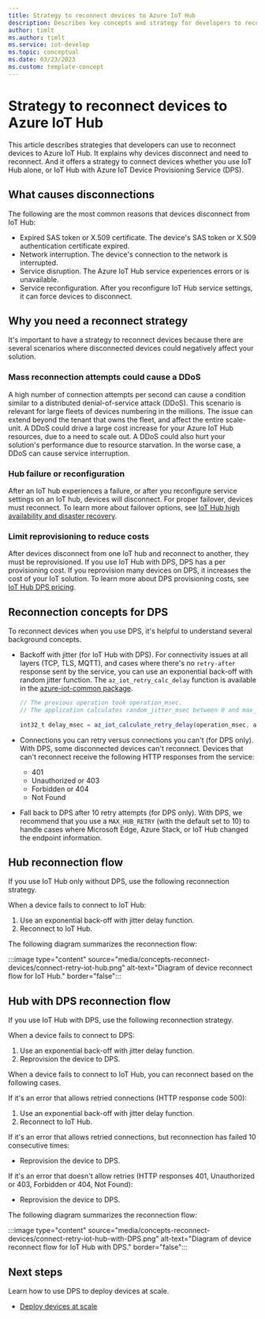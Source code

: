 ```yaml
---
title: Strategy to reconnect devices to Azure IoT Hub
description: Describes key concepts and strategy for developers to reconnect devices to Azure IoT Hub. 
author: timlt
ms.author: timlt
ms.service: iot-develop
ms.topic: conceptual
ms.date: 03/23/2023
ms.custom: template-concept
---
```


# Strategy to reconnect devices to Azure IoT Hub
This article describes strategies that developers can use to reconnect devices to Azure IoT Hub.  It explains why devices disconnect and need to reconnect. And it offers a strategy to connect devices whether you use IoT Hub alone, or IoT Hub with Azure IoT Device Provisioning Service (DPS). 

## What causes disconnections
The following are the most common reasons that devices disconnect from IoT Hub: 

- Expired SAS token or X.509 certificate. The device's SAS token or X.509 authentication certificate expired. 
- Network interruption. The device's connection to the network is interrupted.
- Service disruption. The Azure IoT Hub service experiences errors or is unavailable. 
- Service reconfiguration. After you reconfigure IoT Hub service settings, it can force devices to disconnect. 

## Why you need a reconnect strategy

It's important to have a strategy to reconnect devices because there are several scenarios where disconnected devices could negatively affect your solution. 

### Mass reconnection attempts could cause a DDoS

A high number of connection attempts per second can cause a condition similar to a distributed denial-of-service attack (DDoS). This scenario is relevant for large fleets of devices numbering in the millions. The issue can extend beyond the tenant that owns the fleet, and affect the entire scale-unit. A DDoS could drive a large cost increase for your Azure IoT Hub resources, due to a need to scale out.  A DDoS could also hurt your solution's performance due to resource starvation. In the worse case, a DDoS can cause service interruption. 

### Hub failure or reconfiguration

After an IoT hub experiences a failure, or after you reconfigure service settings on an IoT hub, devices will disconnect. For proper failover, devices must reconnect.  To learn more about failover options, see [IoT Hub high availability and disaster recovery](../iot-hub/iot-hub-ha-dr.md).

### Limit reprovisioning to reduce costs

After devices disconnect from one IoT hub and reconnect to another, they must be reprovisioned. If you use IoT Hub with DPS, DPS has a per provisioning cost. If you reprovision many devices on DPS, it increases the cost of your IoT solution. To learn more about DPS provisioning costs, see [IoT Hub DPS pricing](https://azure.microsoft.com/pricing/details/iot-hub). 

## Reconnection concepts for DPS

To reconnect devices when you use DPS, it's helpful to understand several background concepts. 

- Backoff with jitter (for IoT Hub with DPS).  For connectivity issues at all layers (TCP, TLS, MQTT), and cases where there's no `retry-after` response sent by the service, you can use an exponential back-off with random jitter function. The `az_iot_retry_calc_delay` function is available in the [azure-iot-common package](https://www.npmjs.com/package/azure-iot-common).

    ```javascript
    // The previous operation took operation_msec.
    // The application calculates random_jitter_msec between 0 and max_random_jitter_msec.
            
    int32_t delay_msec = az_iot_calculate_retry_delay(operation_msec, attempt, min_retry_delay_msec, max_retry_delay_msec, random_jitter_msec);
    ```
    
- Connections you can retry versus connections you can't (for DPS only). With DPS, some disconnected devices can't reconnect.  Devices that can't reconnect receive the following HTTP responses from the service:
    - 401
    - Unauthorized or 403
    - Forbidden or 404
    - Not Found
  
- Fall back to DPS after 10 retry attempts (for DPS only). With DPS, we recommend that you use a `MAX_HUB_RETRY` (with the default set to 10) to handle cases where Microsoft Edge, Azure Stack, or IoT Hub changed the endpoint information.

## Hub reconnection flow

If you use IoT Hub only without DPS, use the following reconnection strategy.  

When a device fails to connect to IoT Hub:

1. Use an exponential back-off with jitter delay function. 
1. Reconnect to IoT Hub. 

The following diagram summarizes the reconnection flow:

:::image type="content" source="media/concepts-reconnect-devices/connect-retry-iot-hub.png" alt-text="Diagram of device reconnect flow for IoT Hub." border="false":::


## Hub with DPS reconnection flow

If you use IoT Hub with DPS, use the following reconnection strategy.  

When a device fails to connect to DPS: 
1. Use an exponential back-off with jitter delay function. 
1. Reprovision the device to DPS. 

When a device fails to connect to IoT Hub, you can reconnect based on the following cases. 

If it's an error that allows retried connections (HTTP response code 500):
1. Use an exponential back-off with jitter delay function. 
1. Reconnect to IoT Hub. 

If it's an error that allows retried connections, but reconnection has failed 10 consecutive times: 
- Reprovision the device to DPS. 

If it's an error that doesn't allow retries (HTTP responses 401, Unauthorized or 403, Forbidden or 404, Not Found):
- Reprovision the device to DPS. 

The following diagram summarizes the reconnection flow:

:::image type="content" source="media/concepts-reconnect-devices/connect-retry-iot-hub-with-DPS.png" alt-text="Diagram of device reconnect flow for IoT Hub with DPS." border="false":::

## Next steps
Learn how to use DPS to deploy devices at scale. 

- [Deploy devices at scale](../iot-dps/concepts-deploy-at-scale.md)

